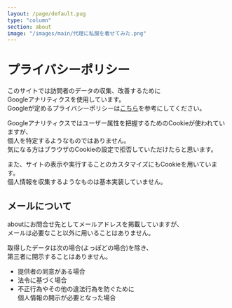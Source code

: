 ```yaml
---
layout: /page/default.pug
type: "column"
section: about
image: "/images/main/代理に私服を着せてみた.png"
---
```


# プライバシーポリシー

このサイトでは訪問者のデータの収集、改善するために  
Googleアナリティクスを使用しています。  
Googleが定めるプライバシーポリシーは[こちら](https://support.google.com/analytics/topic/2919631?hl=ja&ref_topic=1008008)を参考にしてください。

Googleアナリティクスではユーザー属性を把握するためのCookieが使われていますが、  
個人を特定するようなものではありません。  
気になる方はブラウザのCookieの設定で拒否していただけたらと思います。

また、サイトの表示や実行することのカスタマイズにもCookieを用いています。  
個人情報を収集するようなものは基本実装していません。

## メールについて

aboutにお問合せ先としてメールアドレスを掲載していますが、  
メールは必要なこと以外に用いることはありません。

取得したデータは次の場合(よっぽどの場合)を除き、  
第三者に開示することはありません。
- 提供者の同意がある場合
- 法令に基づく場合
- 不正行為やその他の違法行為を防ぐために  
  個人情報の開示が必要となった場合
